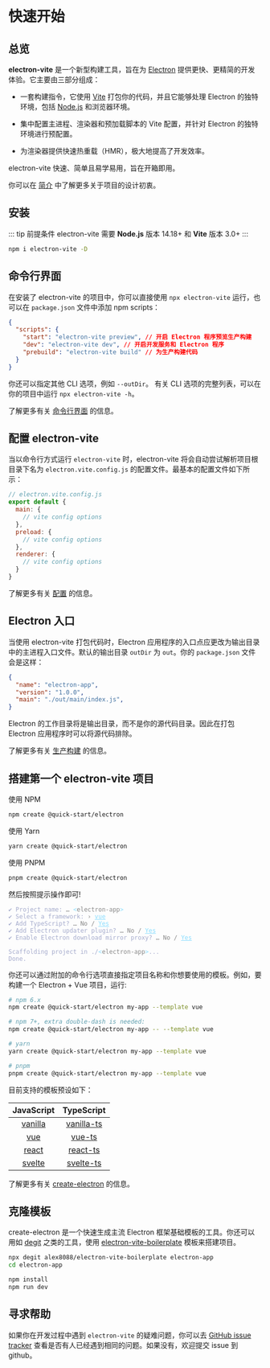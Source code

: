 # 快速开始

## 总览

**electron-vite** 是一个新型构建工具，旨在为 [Electron](https://www.electronjs.org) 提供更快、更精简的开发体验。它主要由三部分组成：

- 一套构建指令，它使用 [Vite](https://cn.vitejs.dev/) 打包你的代码，并且它能够处理 Electron 的独特环境，包括 [Node.js](https://nodejs.org/) 和浏览器环境。

- 集中配置主进程、渲染器和预加载脚本的 Vite 配置，并针对 Electron 的独特环境进行预配置。

- 为渲染器提供快速热重载（HMR），极大地提高了开发效率。

electron-vite 快速、简单且易学易用，旨在开箱即用。

你可以在 [简介](./introduction.md) 中了解更多关于项目的设计初衷。

## 安装

::: tip 前提条件
electron-vite 需要 **Node.js** 版本 14.18+ 和 **Vite** 版本 3.0+
:::

```sh
npm i electron-vite -D
```

## 命令行界面

在安装了 electron-vite 的项目中，你可以直接使用 `npx electron-vite` 运行，也可以在 `package.json` 文件中添加 npm scripts：

```json
{
  "scripts": {
    "start": "electron-vite preview", // 开启 Electron 程序预览生产构建
    "dev": "electron-vite dev", // 开启开发服务和 Electron 程序
    "prebuild": "electron-vite build" // 为生产构建代码
  }
}
```

你还可以指定其他 CLI 选项，例如 `--outDir`。 有关 CLI 选项的完整列表，可以在你的项目中运行 `npx electron-vite -h`。

了解更多有关 [命令行界面](/guide/cli) 的信息。

## 配置 electron-vite

当以命令行方式运行 `electron-vite` 时，electron-vite 将会自动尝试解析项目根目录下名为 `electron.vite.config.js` 的配置文件。最基本的配置文件如下所示：

```js
// electron.vite.config.js
export default {
  main: {
    // vite config options
  },
  preload: {
    // vite config options
  },
  renderer: {
    // vite config options
  }
}
```

了解更多有关 [配置](/config/) 的信息。

## Electron 入口

当使用 electron-vite 打包代码时，Electron 应用程序的入口点应更改为输出目录中的主进程入口文件。默认的输出目录 `outDir` 为 `out`。你的 `package.json` 文件会是这样：

```json {4}
{
  "name": "electron-app",
  "version": "1.0.0",
  "main": "./out/main/index.js",
}
```

Electron 的工作目录将是输出目录，而不是你的源代码目录。因此在打包 Electron 应用程序时可以将源代码排除。

了解更多有关 [生产构建](/guide/build) 的信息。

## 搭建第一个 electron-vite 项目

使用 NPM

```sh
npm create @quick-start/electron
```

使用 Yarn

```sh
yarn create @quick-start/electron
```

使用 PNPM

```sh
pnpm create @quick-start/electron
```

然后按照提示操作即可!

<div class="language-sh"><span class="copy"></span><pre><code><span class="line"><span style="color:#A6ACCD;"><span style="color:var(--vp-c-green);">✔</span> Project name: <span style="color:#888;">…</span> </span><span style="color:#89DDFF;">&lt;</span><span style="color:#888;">electron-app</span><span style="color:#89DDFF;">&gt;</span></span>
<span class="line"><span style="color:#A6ACCD;"><span style="color:var(--vp-c-green);">✔</span> Select a framework: <span style="color:#888;">›</span> <span style="color:#89DDFF;text-decoration:underline;">vue</span></span></span>
<span class="line"><span style="color:#A6ACCD;"><span style="color:var(--vp-c-green);">✔</span> Add TypeScript?</span><span style="color:#888;"> … No / <span style="color:#89DDFF;text-decoration:underline;">Yes</span></span></span>
<span class="line"><span style="color:#A6ACCD;"><span style="color:var(--vp-c-green);">✔</span> Add Electron updater plugin?</span><span style="color:#888;"> … No / <span style="color:#89DDFF;text-decoration:underline;">Yes</span></span></span>
<span class="line"><span style="color:#A6ACCD;"><span style="color:var(--vp-c-green);">✔</span> Enable Electron download mirror proxy?</span><span style="color:#888;"> … No / <span style="color:#89DDFF;text-decoration:underline;">Yes</span></span></span>
<span class="line"></span>
<span class="line"><span style="color:#A6ACCD;">Scaffolding project in</span><span style="color:#A6ACCD;"> ./</span><span style="color:#89DDFF;">&lt;</span><span style="color:#888;">electron-app</span><span style="color:#89DDFF;">&gt;</span><span style="color:#A6ACCD;">...</span></span>
<span class="line"><span style="color:#A6ACCD;">Done.</span></span>
<span class="line"></span></code></pre></div>

你还可以通过附加的命令行选项直接指定项目名称和你想要使用的模板。例如，要构建一个 Electron + Vue 项目，运行:

```bash
# npm 6.x
npm create @quick-start/electron my-app --template vue

# npm 7+, extra double-dash is needed:
npm create @quick-start/electron my-app -- --template vue

# yarn
yarn create @quick-start/electron my-app --template vue

# pnpm
pnpm create @quick-start/electron my-app --template vue
```

目前支持的模板预设如下：

|             JavaScript              |                TypeScript                 |
| :---------------------------------: | :---------------------------------------: |
| [vanilla](https://github.com/alex8088/quick-start/tree/master/packages/create-electron/playground/vanilla) | [vanilla-ts](https://github.com/alex8088/quick-start/tree/master/packages/create-electron/playground/vanilla-ts) |
|     [vue](https://github.com/alex8088/quick-start/tree/master/packages/create-electron/playground/vue)     |     [vue-ts](https://github.com/alex8088/quick-start/tree/master/packages/create-electron/playground/vue-ts)     |
|   [react](https://github.com/alex8088/quick-start/tree/master/packages/create-electron/playground/react)   |   [react-ts](https://github.com/alex8088/quick-start/tree/master/packages/create-electron/playground/react-ts)   |
|  [svelte](https://github.com/alex8088/quick-start/tree/master/packages/create-electron/playground/svelte)  |  [svelte-ts](https://github.com/alex8088/quick-start/tree/master/packages/create-electron/playground/svelte-ts)  |

了解更多有关 [create-electron](https://github.com/alex8088/quick-start/tree/master/packages/create-electron) 的信息。

## 克隆模板

create-electron 是一个快速生成主流 Electron 框架基础模板的工具。你还可以用如 [degit](https://github.com/Rich-Harris/degit) 之类的工具，使用 [electron-vite-boilerplate](https://github.com/alex8088/electron-vite-boilerplate) 模板来搭建项目。

```bash
npx degit alex8088/electron-vite-boilerplate electron-app
cd electron-app

npm install
npm run dev
```

## 寻求帮助

如果你在开发过程中遇到 `electron-vite` 的疑难问题，你可以去 [GitHub issue tracker](https://github.com/alex8088/electron-vite/issues) 查看是否有人已经遇到相同的问题。如果没有，欢迎提交 issue 到 github。
